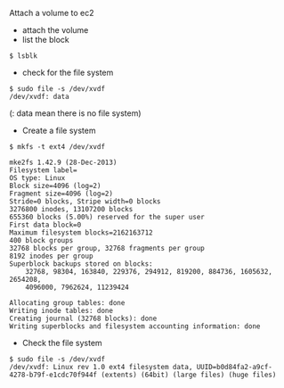 Attach a volume to ec2
- attach the volume 
- list the block
```
$ lsblk
```
- check for the file system  
```
$ sudo file -s /dev/xvdf
/dev/xvdf: data
```
(: data mean there is no file system)
- Create a file system
```
$ mkfs -t ext4 /dev/xvdf

mke2fs 1.42.9 (28-Dec-2013)
Filesystem label=
OS type: Linux
Block size=4096 (log=2)
Fragment size=4096 (log=2)
Stride=0 blocks, Stripe width=0 blocks
3276800 inodes, 13107200 blocks
655360 blocks (5.00%) reserved for the super user
First data block=0
Maximum filesystem blocks=2162163712
400 block groups
32768 blocks per group, 32768 fragments per group
8192 inodes per group
Superblock backups stored on blocks:
	32768, 98304, 163840, 229376, 294912, 819200, 884736, 1605632, 2654208,
	4096000, 7962624, 11239424

Allocating group tables: done
Writing inode tables: done
Creating journal (32768 blocks): done
Writing superblocks and filesystem accounting information: done
```

- Check the file system 
```
$ sudo file -s /dev/xvdf
/dev/xvdf: Linux rev 1.0 ext4 filesystem data, UUID=b0d84fa2-a9cf-4278-b79f-e1cdc70f944f (extents) (64bit) (large files) (huge files)
```








